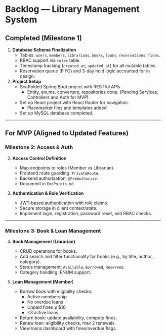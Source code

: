 # Backlog — Library Management System

## Completed (Milestone 1)

1. **Database Schema Finalization**
   - Tables: `users`, `members`, `librarians`, `books`, `loans`, `reservations`, `fines`.
   - RBAC support via `roles` table.
   - Timestamp tracking (`created_at`, `updated_at`) for all mutable tables.
   - Reservation queue (FIFO) and 3-day hold logic accounted for in design.
2. **Project Setup**
   - Scaffolded Spring Boot project with RESTful APIs.
     - Entity, enums, converters, repositories done. (Pending Services, Controllers and Auth for MVP)
   - Set up React project with React Router for navigation.
     - Placemarker files and templates added
   - Set up MySQL database completed.

---

## For MVP (Aligned to Updated Features)

### Milestone 2: Access & Auth

2. **Access Control Definition**

   - Map endpoints to roles (Member vs Librarian).
   - Frontend route guarding: `PrivateRoute`.
   - Backend authorization: `@PreAuthorize`.
   - Document in `EndPoints.md`.

3. **Authentication & Role Verification**
   - JWT-based authentication with role claims.
   - Secure storage in client context/state.
   - Implement login, registration, password reset, and RBAC checks.

---

### Milestone 3: Book & Loan Management

4. **Book Management (Librarian)**

   - CRUD operations for books.
   - Add search and filter functionality for books (e.g., by title, author, category).
   - Status management: `Available`, `Borrowed`, `Reserved`.
   - Category handling: ENUM support.

5. **Loan Management (Member)**
   - Borrow book with eligibility checks:
     - Active membership
     - No overdue loans
     - Unpaid fines ≤ $10
     - <3 active loans
   - Return book: update availability, compute fines.
   - Renew loan: eligibility checks, max 2 renewals.
   - View loans dashboard with fines/overdue flags.
